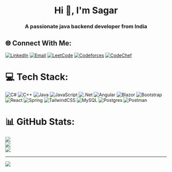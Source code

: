 <h1 align="center">Hi 👋, I'm Sagar</h1>
<h3 align="center">A passionate java backend developer from India</h3>


## 🌐 Connect With Me:
[![LinkedIn](https://img.shields.io/badge/LinkedIn-%230077B5.svg?logo=linkedin&logoColor=white)](https://linkedin.com/in/sagar-yadav-487703221)
[![Email](https://img.shields.io/badge/Email-D14836?logo=gmail&logoColor=white)](mailto:sagaryadav242002@gmail.com)
[![LeetCode](https://img.shields.io/badge/LeetCode-FFA116?logo=leetcode&logoColor=white)](https://leetcode.com/satyaki_)
[![Codeforces](https://img.shields.io/badge/Codeforces-1F8ACB?logo=codeforces&logoColor=white)](https://codeforces.com/profile/satyaki24)
[![CodeChef](https://img.shields.io/badge/CodeChef-5B4638?logo=codechef&logoColor=white)](https://www.codechef.com/users/sagaryadav24)



# 💻 Tech Stack:
![C#](https://img.shields.io/badge/c%23-%23239120.svg?style=for-the-badge&logo=csharp&logoColor=white) ![C++](https://img.shields.io/badge/c++-%2300599C.svg?style=for-the-badge&logo=c%2B%2B&logoColor=white) ![Java](https://img.shields.io/badge/java-%23ED8B00.svg?style=for-the-badge&logo=openjdk&logoColor=white) ![JavaScript](https://img.shields.io/badge/javascript-%23323330.svg?style=for-the-badge&logo=javascript&logoColor=%23F7DF1E) ![.Net](https://img.shields.io/badge/.NET-5C2D91?style=for-the-badge&logo=.net&logoColor=white) ![Angular](https://img.shields.io/badge/angular-%23DD0031.svg?style=for-the-badge&logo=angular&logoColor=white) ![Blazor](https://img.shields.io/badge/blazor-%235C2D91.svg?style=for-the-badge&logo=blazor&logoColor=white) ![Bootstrap](https://img.shields.io/badge/bootstrap-%238511FA.svg?style=for-the-badge&logo=bootstrap&logoColor=white) ![React](https://img.shields.io/badge/react-%2320232a.svg?style=for-the-badge&logo=react&logoColor=%2361DAFB) ![Spring](https://img.shields.io/badge/spring-%236DB33F.svg?style=for-the-badge&logo=spring&logoColor=white) ![TailwindCSS](https://img.shields.io/badge/tailwindcss-%2338B2AC.svg?style=for-the-badge&logo=tailwind-css&logoColor=white) ![MySQL](https://img.shields.io/badge/mysql-4479A1.svg?style=for-the-badge&logo=mysql&logoColor=white) ![Postgres](https://img.shields.io/badge/postgres-%23316192.svg?style=for-the-badge&logo=postgresql&logoColor=white) ![Postman](https://img.shields.io/badge/Postman-FF6C37?style=for-the-badge&logo=postman&logoColor=white)
# 📊 GitHub Stats:
![](https://github-readme-stats.vercel.app/api?username=satyaki24&theme=dark&hide_border=false&include_all_commits=false&count_private=false)<br/>
![](https://nirzak-streak-stats.vercel.app/?user=satyaki24&theme=dark&hide_border=false)<br/>
![](https://github-readme-stats.vercel.app/api/top-langs/?username=satyaki24&theme=dark&hide_border=false&include_all_commits=false&count_private=false&layout=compact)

---
[![](https://visitcount.itsvg.in/api?id=satyaki24&icon=0&color=0)](https://visitcount.itsvg.in)

<!-- Proudly created with GPRM ( https://gprm.itsvg.in ) -->
